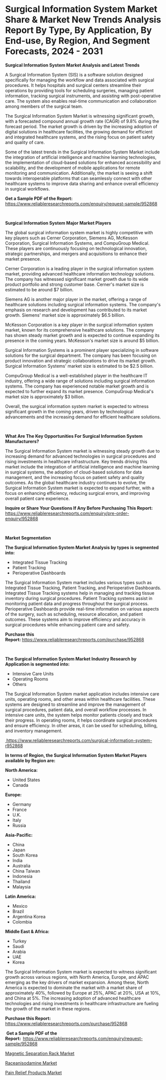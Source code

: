 <p><h1>Surgical Information System Market Share & Market New Trends Analysis Report By Type, By Application, By End-use, By Region, And Segment Forecasts, 2024 - 2031</h1></p><p><strong>Surgical Information System Market Analysis and Latest Trends</strong></p>
<p><p>A Surgical Information System (SIS) is a software solution designed specifically for managing the workflow and data associated with surgical procedures. It helps hospitals and surgical centers streamline their operations by providing tools for scheduling surgeries, managing patient information, tracking surgical instruments, and assisting with post-operative care. The system also enables real-time communication and collaboration among members of the surgical team.</p><p>The Surgical Information System Market is witnessing significant growth, with a forecasted compound annual growth rate (CAGR) of 9.8% during the forecast period. The market growth is driven by the increasing adoption of digital solutions in healthcare facilities, the growing demand for efficient and integrated healthcare systems, and the rising focus on patient safety and quality of care.</p><p>Some of the latest trends in the Surgical Information System Market include the integration of artificial intelligence and machine learning technologies, the implementation of cloud-based solutions for enhanced accessibility and scalability, and the development of mobile applications for remote monitoring and communication. Additionally, the market is seeing a shift towards interoperable platforms that can seamlessly connect with other healthcare systems to improve data sharing and enhance overall efficiency in surgical workflows.</p></p>
<p><strong>Get a Sample PDF of the Report:&nbsp;</strong> <a href="https://www.reliableresearchreports.com/enquiry/request-sample/952868">https://www.reliableresearchreports.com/enquiry/request-sample/952868</a></p>
<p>&nbsp;</p>
<p><strong>Surgical Information System Major Market Players</strong></p>
<p><p>The global surgical information system market is highly competitive with key players such as Cerner Corporation, Siemens AG, McKesson Corporation, Surgical Information Systems, and CompuGroup Medical. These players are continuously focusing on technological innovation, strategic partnerships, and mergers and acquisitions to enhance their market presence.</p><p>Cerner Corporation is a leading player in the surgical information system market, providing advanced healthcare information technology solutions. The company has witnessed significant market growth due to its wide product portfolio and strong customer base. Cerner's market size is estimated to be around $7 billion.</p><p>Siemens AG is another major player in the market, offering a range of healthcare solutions including surgical information systems. The company's emphasis on research and development has contributed to its market growth. Siemens' market size is approximately $6.5 billion.</p><p>McKesson Corporation is a key player in the surgical information system market, known for its comprehensive healthcare solutions. The company has shown steady market growth and is expected to continue expanding its presence in the coming years. McKesson's market size is around $5 billion.</p><p>Surgical Information Systems is a prominent player specializing in software solutions for the surgical department. The company has been focusing on product innovation and strategic collaborations to drive its market growth. Surgical Information Systems' market size is estimated to be $2.5 billion.</p><p>CompuGroup Medical is a well-established player in the healthcare IT industry, offering a wide range of solutions including surgical information systems. The company has experienced notable market growth and is expected to further expand its market presence. CompuGroup Medical's market size is approximately $3 billion.</p><p>Overall, the surgical information system market is expected to witness significant growth in the coming years, driven by technological advancements and the increasing demand for efficient healthcare solutions.</p></p>
<p>&nbsp;</p>
<p><strong>What Are The Key Opportunities For Surgical Information System Manufacturers?</strong></p>
<p><p>The Surgical Information System market is witnessing steady growth due to increasing demand for advanced technologies in surgical procedures and rising investments in healthcare infrastructure. Key trends driving this market include the integration of artificial intelligence and machine learning in surgical systems, the adoption of cloud-based solutions for data management, and the increasing focus on patient safety and quality outcomes. As the global healthcare industry continues to evolve, the Surgical Information System market is expected to expand further, with a focus on enhancing efficiency, reducing surgical errors, and improving overall patient care experience.</p></p>
<p><strong>Inquire or Share Your Questions If Any Before Purchasing This Report:</strong> <a href="https://www.reliableresearchreports.com/enquiry/pre-order-enquiry/952868">https://www.reliableresearchreports.com/enquiry/pre-order-enquiry/952868</a></p>
<p>&nbsp;</p>
<p><strong>Market Segmentation</strong></p>
<p><strong>The Surgical Information System Market Analysis by types is segmented into:</strong></p>
<p><ul><li>Integrated Tissue Tracking</li><li>Patient Tracking</li><li>Perioperative Dashboards</li></ul></p>
<p><p>The Surgical Information System market includes various types such as Integrated Tissue Tracking, Patient Tracking, and Perioperative Dashboards. Integrated Tissue Tracking systems help in managing and tracking tissue inventory during surgical procedures. Patient Tracking systems assist in monitoring patient data and progress throughout the surgical process. Perioperative Dashboards provide real-time information on various aspects of the surgery, such as scheduling, resource allocation, and patient outcomes. These systems aim to improve efficiency and accuracy in surgical procedures while enhancing patient care and safety.</p></p>
<p><strong>Purchase this Report:&nbsp;</strong><a href="https://www.reliableresearchreports.com/purchase/952868">https://www.reliableresearchreports.com/purchase/952868</a></p>
<p>&nbsp;</p>
<p><strong>The Surgical Information System Market Industry Research by Application is segmented into:</strong></p>
<p><ul><li>Intensive Care Units</li><li>Operating Rooms</li><li>Others</li></ul></p>
<p><p>The Surgical Information System market application includes intensive care units, operating rooms, and other areas within healthcare facilities. These systems are designed to streamline and improve the management of surgical procedures, patient data, and overall workflow processes. In intensive care units, the system helps monitor patients closely and track their progress. In operating rooms, it helps coordinate surgical procedures and ensure efficiency. In other areas, it can be used for scheduling, billing, and inventory management.</p></p>
<p><a href="https://www.reliableresearchreports.com/surgical-information-system-r952868">&nbsp;https://www.reliableresearchreports.com/surgical-information-system-r952868</a></p>
<p><strong>In terms of Region, the Surgical Information System Market Players available by Region are:</strong></p>
<p>
    <p> <strong> North America: </strong>
        <ul>
            <li>United States</li>
            <li>Canada</li>
        </ul>
        </p> 
    <p> <strong> Europe: </strong>
        <ul>
            <li>Germany</li>
            <li>France</li>
            <li>U.K.</li>
            <li>Italy</li>
            <li>Russia</li>
        </ul>
        </p> 
    <p> <strong> Asia-Pacific: </strong>
        <ul>
            <li>China</li>
            <li>Japan</li>
            <li>South Korea</li>
            <li>India</li>
            <li>Australia</li>
            <li>China Taiwan</li>
            <li>Indonesia</li>
            <li>Thailand</li>
            <li>Malaysia</li>
        </ul>
        </p> 
    <p> <strong> Latin America: </strong>
        <ul>
            <li>Mexico</li>
            <li>Brazil</li>
            <li>Argentina Korea</li>
            <li>Colombia</li>
        </ul>
        </p> 
    <p> <strong> Middle East & Africa: </strong>
        <ul>
            <li>Turkey</li>
            <li>Saudi</li>
            <li>Arabia</li>
            <li>UAE</li>
            <li>Korea</li>
        </ul>
    </p>
    </p>
<p><p>The Surgical Information System market is expected to witness significant growth across various regions, with North America, Europe, and APAC emerging as the key drivers of market expansion. Among these, North America is expected to dominate the market with a market share of approximately 40%, followed by Europe at 25%, APAC at 20%, USA at 10%, and China at 5%. The increasing adoption of advanced healthcare technologies and rising investments in healthcare infrastructure are fueling the growth of the market in these regions.</p></p>
<p><strong>Purchase this Report: </strong><a href="https://www.reliableresearchreports.com/purchase/952868">https://www.reliableresearchreports.com/purchase/952868</a></p>
<p>&nbsp;<strong>Get a Sample PDF of the Report:&nbsp;&nbsp;</strong><a href="https://www.reliableresearchreports.com/enquiry/request-sample/952868">https://www.reliableresearchreports.com/enquiry/request-sample/952868</a></p>
<p><strong></strong></p>
<p><p><a href="https://www.linkedin.com/pulse/magnetic-separation-racknbspmarket-focuses-market-share-size-tosne">Magnetic Separation Rack Market</a></p><p><a href="https://www.linkedin.com/pulse/raceanisodamine-market-analysis-sze-forecasted-period-from-2024-ad4gf">Raceanisodamine Market</a></p><p><a href="https://www.linkedin.com/pulse/pain-relief-products-market-furnishes-information-share-trends-0ipdf">Pain Relief Products Market</a></p></p>